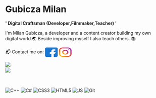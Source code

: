 # Gubicza Milan

**' Digital Craftsman (Developer,Filmmaker,Teacher) '**

I'm Milan Gubicza, a developer and a content creator building my own digital world.🌏
Beside improving myself I also teach others. 📚

<p align="left">
📬 Contact me on: 
<a href="https://fb.com/milan.gubicza" target="blank"><img align="center" src="facebook.svg" alt="Facebook" height="30" width="40" /></a>
<a href="https://instagram.com/gubicza." target="blank"><img align="center" src="instagram.svg" alt="Instagram" height="30" width="40" /></a>
</p>

<a href= "https://github.com/anuraghazra/github-readme-stats">
  <img align="center" src="https://github-readme-stats.vercel.app/api?username=gubiczam&theme=vision-friendly-dark&show_icons=true" />
</a>
<br>
<a href= "https://github.com/anuraghazra/github-readme-stats">
  <img align="center" src="https://github-readme-stats.vercel.app/api/top-langs/?username=gubiczam&langs_count=4&theme=vision-friendly-dark" />
</a>
<br>
<br>
<br>

![C++](https://img.shields.io/badge/C++-00599C?style=flat-square&logo=C%2B%2B&logoColor=white)
![C#](https://img.shields.io/badge/C%23-239120?style=for-the-badge&logo=c-sharp&logoColor=white)
![CSS3](https://img.shields.io/badge/CSS3-1572B6?style=for-the-badge&logo=css3&logoColor=white)
![HTML5](https://img.shields.io/badge/HTML5-E34F26?style=for-the-badge&logo=html5&logoColor=white)
![JS](https://img.shields.io/badge/JavaScript-323330?style=for-the-badge&logo=javascript&logoColor=F7DF1E)
![Git](https://img.shields.io/badge/GIT-E44C30?style=for-the-badge&logo=git&logoColor=white)
